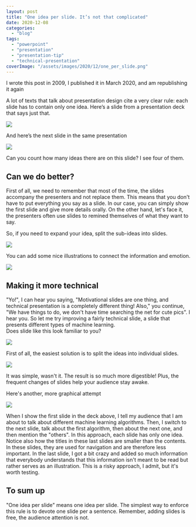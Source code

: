 ```yaml
---
layout: post
title: "One idea per slide. It’s not that complicated"
date: 2020-12-08
categories: 
  - "blog"
tags: 
  - "powerpoint"
  - "presentation"
  - "presentation-tip"
  - "technical-presentation"
coverImage: "/assets/images/2020/12/one_per_slide.png"
---
```


  
I wrote this post in 2009, I published it in March 2020, and am republishing it again

  
A lot of texts that talk about presentation design cite a very clear rule: each slide has to contain only one idea. Here’s a slide from a presentation deck that says just that.

![](/assets/images/2020/12/one.png?w=230)

And here’s the next slide in the same presentation

![](/assets/images/2020/12/two.png?w=230)

Can you count how many ideas there are on this slide? I see four of them.

## Can we do better?

First of all, we need to remember that most of the time, the slides accompany the presenters and not replace them. This means that you don't have to put everything you say as a slide. In our case, you can simply show the first slide and give more details orally. On the other hand, let's face it, the presenters often use slides to remined themselves of what they want to say. 

So, if you need to expand your idea, split the sub-ideas into slides.

![](/assets/images/2020/12/screen-shot-2020-12-03-at-11.40.34.png?w=1024)

You can add some nice illustrations to connect the information and emotion. 

![](/assets/images/2020/12/screen-shot-2020-12-03-at-11.33.43.png?w=1024)

## Making it more technical

"Yo!", I can hear you saying, "Motivational slides are one thing, and technical presentation is a completely different thing! Also," you continue, "We have things to do, we don't have time searching the net for cute pics". I hear you. So let me try improving a fairly technical slide, a slide that presents different types of machine learning.  
Does slide like this look familiar to you?

![](/assets/images/2020/12/image-1.png?w=1024)

First of all, the easiest solution is to split the ideas into individual slides.

![](/assets/images/2020/12/image-2.png?w=1024)

It was simple, wasn't it. The result is so much more digestible! Plus, the frequent changes of slides help your audience stay awake.

Here's another, more graphical attempt

![](/assets/images/2020/12/image-4.png?w=895)

When I show the first slide in the deck above, I tell my audience that I am about to talk about different machine learning algorithms. Then, I switch to the next slide, talk about the first algorithm, then about the next one, and then mention the "others". In this approach, each slide has only one idea. Notice also how the titles in these last slides are smaller than the contents. In these slides, they are used for navigation and are therefore less important.  In the last slide, I got a bit crazy and added so much information that everybody understands that this information isn't meant to be read but rather serves as an illustration. This is a risky approach, I admit, but it's worth testing.

## To sum up

"One idea per slide" means one idea per slide. The simplest way to enforce this rule is to devote one slide per a sentence. Remember, adding slides is free, the audience attention is not.
